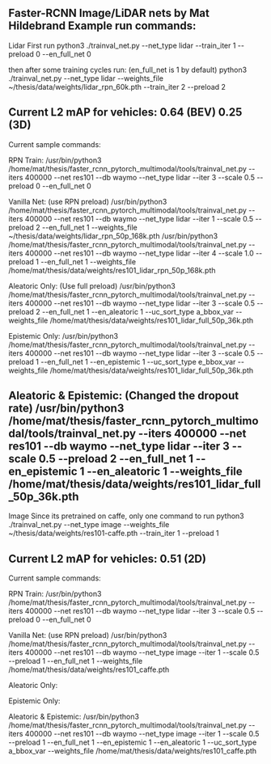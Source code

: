 Faster-RCNN Image/LiDAR nets by Mat Hildebrand
Example run commands:
-----------------------------------------------------------------------------------
Lidar
First run
python3 ./trainval_net.py --net_type lidar --train_iter 1 --preload 0 --en_full_net 0

then after some training cycles run: (en_full_net is 1 by default)
python3 ./trainval_net.py --net_type lidar --weights_file ~/thesis/data/weights/lidar_rpn_60k.pth --train_iter 2 --preload 2

Current L2 mAP for vehicles: 0.64 (BEV) 0.25 (3D)
------------------------
Current sample commands:

RPN Train:
/usr/bin/python3 /home/mat/thesis/faster_rcnn_pytorch_multimodal/tools/trainval_net.py --iters 400000 --net res101 --db waymo --net_type lidar --iter 3 --scale 0.5 --preload 0 --en_full_net 0

Vanilla Net: (use RPN preload)
 /usr/bin/python3 /home/mat/thesis/faster_rcnn_pytorch_multimodal/tools/trainval_net.py --iters 400000 --net res101 --db waymo --net_type lidar --iter 1 --scale 0.5 --preload 2 --en_full_net 1 --weights_file ~/thesis/data/weights/lidar_rpn_50p_168k.pth 
 /usr/bin/python3 /home/mat/thesis/faster_rcnn_pytorch_multimodal/tools/trainval_net.py --iters 400000 --net res101 --db waymo --net_type lidar --iter 4 --scale 1.0 --preload 1 --en_full_net 1 --weights_file /home/mat/thesis/data/weights/res101_lidar_rpn_50p_168k.pth 

Aleatoric Only: (Use full preload)
 /usr/bin/python3 /home/mat/thesis/faster_rcnn_pytorch_multimodal/tools/trainval_net.py --iters 400000 --net res101 --db waymo --net_type lidar --iter 3 --scale 0.5 --preload 2 --en_full_net 1 --en_aleatoric 1 --uc_sort_type a_bbox_var --weights_file /home/mat/thesis/data/weights/res101_lidar_full_50p_36k.pth 

Epistemic Only:
/usr/bin/python3 /home/mat/thesis/faster_rcnn_pytorch_multimodal/tools/trainval_net.py --iters 400000 --net res101 --db waymo --net_type lidar --iter 3 --scale 0.5 --preload 1 --en_full_net 1 --en_epistemic 1 --uc_sort_type e_bbox_var --weights_file /home/mat/thesis/data/weights/res101_lidar_full_50p_36k.pth

Aleatoric & Epistemic: (Changed the dropout rate)
/usr/bin/python3 /home/mat/thesis/faster_rcnn_pytorch_multimodal/tools/trainval_net.py --iters 400000 --net res101 --db waymo --net_type lidar --iter 3 --scale 0.5 --preload 2 --en_full_net 1 --en_epistemic 1 --en_aleatoric 1 --weights_file /home/mat/thesis/data/weights/res101_lidar_full_50p_36k.pth 
----------------------------------------------------------------------------------
Image
Since its pretrained on caffe, only one command to run
python3 ./trainval_net.py --net_type image --weights_file ~/thesis/data/weights/res101-caffe.pth --train_iter 1 --preload 1

Current L2 mAP for vehicles: 0.51 (2D)
------------------------
Current sample commands:

RPN Train:
/usr/bin/python3 /home/mat/thesis/faster_rcnn_pytorch_multimodal/tools/trainval_net.py --iters 400000 --net res101 --db waymo --net_type lidar --iter 3 --scale 0.5 --preload 0 --en_full_net 0

Vanilla Net: (use RPN preload)
/usr/bin/python3 /home/mat/thesis/faster_rcnn_pytorch_multimodal/tools/trainval_net.py --iters 400000 --net res101 --db waymo --net_type image --iter 1 --scale 0.5 --preload 1 --en_full_net 1 --weights_file /home/mat/thesis/data/weights/res101_caffe.pth

Aleatoric Only:

Epistemic Only:

Aleatoric & Epistemic:
/usr/bin/python3 /home/mat/thesis/faster_rcnn_pytorch_multimodal/tools/trainval_net.py --iters 400000 --net res101 --db waymo --net_type image --iter 1 --scale 0.5 --preload 1 --en_full_net 1 --en_epistemic 1 --en_aleatoric 1 --uc_sort_type a_bbox_var --weights_file /home/mat/thesis/data/weights/res101_caffe.pth 
